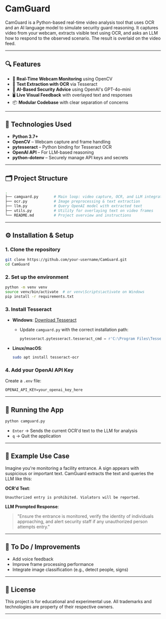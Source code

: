 
# CamGuard

CamGuard is a Python-based real-time video analysis tool that uses OCR and an AI language model to simulate security guard reasoning. It captures video from your webcam, extracts visible text using OCR, and asks an LLM how to respond to the observed scenario. The result is overlaid on the video feed.

---

## 🔍 Features

- 🎥 **Real-Time Webcam Monitoring** using OpenCV
- 🧠 **Text Extraction with OCR** via Tesseract
- 🤖 **AI-Based Security Advice** using OpenAI's GPT-4o-mini
- 🖥️ **Live Visual Feedback** with overlayed text and responses
- 📦 **Modular Codebase** with clear separation of concerns

---

## 🧰 Technologies Used

- **Python 3.7+**
- **OpenCV** – Webcam capture and frame handling
- **pytesseract** – Python binding for Tesseract OCR
- **OpenAI API** – For LLM-based reasoning
- **python-dotenv** – Securely manage API keys and secrets

---

## 🗂️ Project Structure

```bash
.
├── camguard.py       # Main loop: video capture, OCR, and LLM integration
├── ocr.py            # Image preprocessing & text extraction
├── llm.py            # Query OpenAI model with extracted text
├── utils.py          # Utility for overlaying text on video frames
└── README.md         # Project overview and instructions
```

---

## ⚙️ Installation & Setup

### 1. Clone the repository
```bash
git clone https://github.com/your-username/CamGuard.git
cd CamGuard
```

### 2. Set up the environment
```bash
python -m venv venv
source venv/bin/activate  # or venv\Scripts\activate on Windows
pip install -r requirements.txt
```

### 3. Install Tesseract
- **Windows**: [Download Tesseract](https://github.com/tesseract-ocr/tesseract)
  - Update `camguard.py` with the correct installation path:
    ```python
    pytesseract.pytesseract.tesseract_cmd = r'C:\Program Files\Tesseract-OCR\tesseract.exe'
    ```

- **Linux/macOS**:
  ```bash
  sudo apt install tesseract-ocr
  ```

### 4. Add your OpenAI API Key
Create a `.env` file:
```env
OPENAI_API_KEY=your_openai_key_here
```

---

## 🚀 Running the App

```bash
python camguard.py
```

- `Enter` → Sends the current OCR'd text to the LLM for analysis
- `q` → Quit the application

---

## 🧪 Example Use Case

Imagine you're monitoring a facility entrance. A sign appears with suspicious or important text. CamGuard extracts the text and queries the LLM like this:

**OCR'd Text**:
```
Unauthorized entry is prohibited. Violators will be reported.
```

**LLM Prompted Response**:
> "Ensure the entrance is monitored, verify the identity of individuals approaching, and alert security staff if any unauthorized person attempts entry."

---

## 📝 To Do / Improvements

- Add voice feedback
- Improve frame processing performance
- Integrate image classification (e.g., detect people, signs)

---

## 📜 License

This project is for educational and experimental use. All trademarks and technologies are property of their respective owners.

---